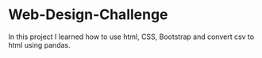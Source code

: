 # Web-Design-Challenge

In this project I learned how to use html, CSS, Bootstrap and convert csv to html using pandas.